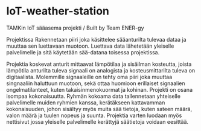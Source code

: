 # IoT-weather-station
TAMKin IoT sääasema projekti / Built by Team ENER-gy

Projektissa Rakennetaan piiri joka käsittelee sääanturilta tulevaa dataa ja muuttaa sen luettavaan muotoon. Luettava data lähetetään yleiselle palvelimelle ja sitä käytetään sää-datana toisessa projektissa.

Projektia koskevat anturit mittaavat lämpötilaa ja sisäilman kosteutta, joista lämpötila anturilta tuleva signaali on analogista ja kosteusmittarilta tuleva on digitaalista. Molemmille signaaleille on tehty oma piiri joka muuttaa singnaaliin haluttuun  muotoon, sekä ottaa huomioon erillaiset signaalien ongelmatilanteet, kuten takaisinmenokuormat ja kohinan.
Projekti on osana isompaa kokonaisuutta. Ryhmän kokoama data tallennetaan yhteiselle palvelimelle muiden ryhmien kanssa, kerätäkseen kattavamman kokonaisuuden, johon sisältyy myös muita sää tietoja, kuten sateen määrä, valon määrä ja tuulen nopeus ja suunta.
Projektia varten luodaan myös nettisivut jossa yleiselle palvelimelle kerättyjä säätietoja voidaan eesittää.


